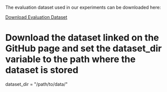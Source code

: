The evaluation dataset used in our experiments can be downloaded here:

[Download Evaluation Dataset](https://drive.google.com/drive/folders/1Tj5lpItYeQ7hMKenBfs6iZACY168id8Y?usp=share_link)


# Download the dataset linked on the GitHub page and set the dataset_dir variable to the path where the dataset is stored
dataset_dir = "/path/to/data/"
